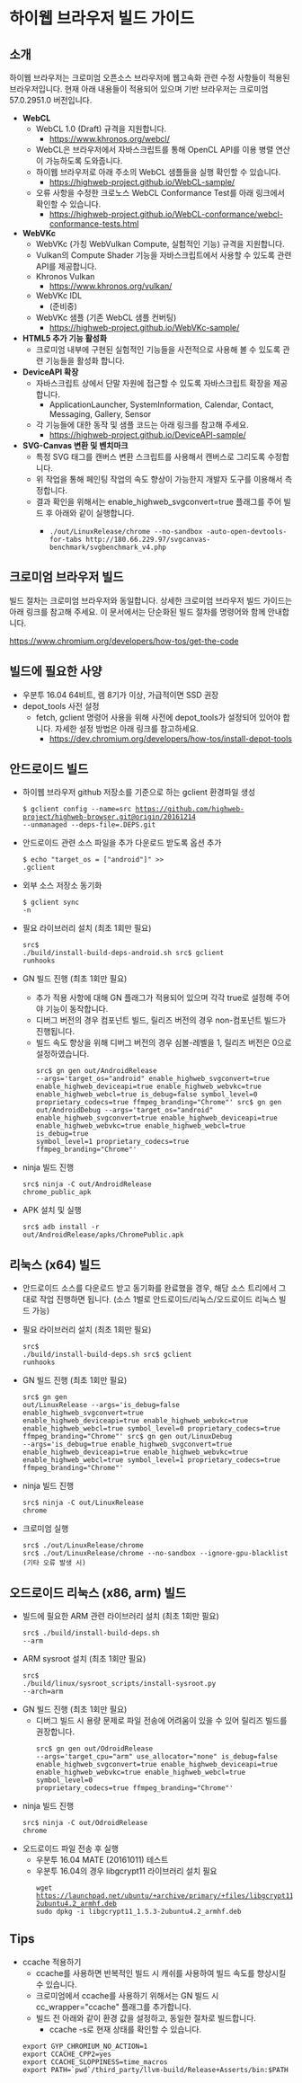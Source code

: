 하이웹 브라우저 빌드 가이드
===========================

소개
----

하이웹 브라우저는 크로미엄 오픈소스 브라우저에 웹고속화 관련 수정 사항들이 적용된 브라우저입니다.
현재 아래 내용들이 적용되어 있으며 기반 브라우저는 크로미엄 57.0.2951.0 버전입니다.

-	**WebCL**
	-	WebCL 1.0 (Draft) 규격을 지원합니다.
		-	https://www.khronos.org/webcl/
	-	WebCL은 브라우저에서 자바스크립트를 통해 OpenCL API를 이용 병렬 연산이 가능하도록 도와줍니다.
	-	하이웹 브라우저로 아래 주소의 WebCL 샘플들을 실행 확인할 수 있습니다.
		-	https://highweb-project.github.io/WebCL-sample/
	- 오류 사항을 수정한 크로노스 WebCL Conformance Test를 아래 링크에서 확인할 수 있습니다.
		- https://highweb-project.github.io/WebCL-conformance/webcl-conformance-tests.html
-	**WebVKc**
	-	WebVKc (가칭 WebVulkan Compute, 실험적인 기능) 규격을 지원합니다.
	-	Vulkan의 Compute Shader 기능을 자바스크립트에서 사용할 수 있도록 관련 API를 제공합니다.
	-	Khronos Vulkan
		-	https://www.khronos.org/vulkan/
	-	WebVKc IDL
		-	(준비중)
	-	WebVKc 샘플 (기존 WebCL 샘플 컨버팅)
		-	https://highweb-project.github.io/WebVKc-sample/
-	**HTML5 추가 기능 활성화**
	-	크로미엄 내부에 구현된 실험적인 기능들을 사전적으로 사용해 볼 수 있도록 관련 기능들을 활성화 합니다.
-	**DeviceAPI 확장**
	-	자바스크립트 상에서 단말 자원에 접근할 수 있도록 자바스크립트 확장을 제공합니다.
		-	ApplicationLauncher, SystemInformation, Calendar, Contact, Messaging, Gallery, Sensor
	-	각 기능들에 대한 동작 및 샘플 코드는 아래 링크를 참고해 주세요.
		-	https://highweb-project.github.io/DeviceAPI-sample/
- **SVG-Canvas 변환 및 벤치마크**
	- 특정 SVG 태그를 캔버스 변환 스크립트를 사용해서 캔버스로 그리도록 수정합니다.
	- 위 작업을 통해 페인팅 작업의 속도 향상이 가능한지 개발자 도구를 이용해서 측정합니다.
	- 결과 확인을 위해서는 enable_highweb_svgconvert=true 플래그를 주어 빌드 후 아래와 같이 실행합니다.
		- <pre><code>./out/LinuxRelease/chrome --no-sandbox -auto-open-devtools-for-tabs http://180.66.229.97/svgcanvas-benchmark/svgbenchmark_v4.php</code></pre>

크로미엄 브라우저 빌드
----------------------

빌드 절차는 크로미엄 브라우저와 동일합니다. 상세한 크로미엄 브라우저 빌드 가이드는 아래 링크를 참고해 주세요.
이 문서에서는 단순화된 빌드 절차를 명령어와 함께 안내합니다.

https://www.chromium.org/developers/how-tos/get-the-code

빌드에 필요한 사양
------------------

-	우분투 16.04 64비트, 램 8기가 이상, 가급적이면 SSD 권장
-	depot_tools 사전 설정
	-	fetch, gclient 명령어 사용을 위해 사전에 depot_tools가 설정되어 있어야 합니다.
	자세한 설정 방법은 아래 링크를 참고하세요.
		-	https://dev.chromium.org/developers/how-tos/install-depot-tools

안드로이드 빌드
---------------

-	하이웹 브라우저 github 저장소를 기준으로 하는 gclient 환경파일 생성<pre><code>$ gclient config --name=src https://github.com/highweb-project/highweb-browser.git@origin/20161214 --unmanaged --deps-file=.DEPS.git</code></pre>

-	안드로이드 관련 소스 파일을 추가 다운로드 받도록 옵션 추가<pre><code>$ echo "target_os = \[\"android\"]" >> .gclient</code></pre>

-	외부 소스 저장소 동기화<pre><code>$ gclient sync -n</code></pre>

-	필요 라이브러리 설치 (최초 1회만 필요)<pre><code>src$ ./build/install-build-deps-android.sh src$ gclient runhooks</code></pre>

-	GN 빌드 진행 (최초 1회만 필요)

	-	추가 적용 사항에 대해 GN 플래그가 적용되어 있으며 각각 true로 설정해 주어야 기능이 동작합니다.
	-	디버그 버전의 경우 컴포넌트 빌드, 릴리즈 버전의 경우 non-컴포넌트 빌드가 진행됩니다.
	-	빌드 속도 향상을 위해 디버그 버전의 경우 심볼-레벨을 1, 릴리즈 버전은 0으로 설정하였습니다.<pre><code>src$ gn gen out/AndroidRelease --args='target_os="android" enable_highweb_svgconvert=true enable_highweb_deviceapi=true enable_highweb_webvkc=true enable_highweb_webcl=true is_debug=false symbol_level=0 proprietary_codecs=true ffmpeg_branding="Chrome"'
	src$ gn gen out/AndroidDebug --args='target_os="android" enable_highweb_svgconvert=true enable_highweb_deviceapi=true enable_highweb_webvkc=true enable_highweb_webcl=true is_debug=true symbol_level=1 proprietary_codecs=true ffmpeg_branding="Chrome"'</code></pre>

-	ninja 빌드 진행<pre><code>src$ ninja -C out/AndroidRelease chrome_public_apk</code></pre>

-	APK 설치 및 실행<pre><code>src$ adb install -r out/AndroidRelease/apks/ChromePublic.apk</code></pre>

리눅스 (x64) 빌드
-----------------

-	안드로이드 소스를 다운로드 받고 동기화를 완료했을 경우, 해당 소스 트리에서 그대로 작업 진행하면 됩니다.
(소스 1벌로 안드로이드/리눅스/오드로이드 리눅스 빌드 가능)

-	필요 라이브러리 설치 (최초 1회만 필요)<pre><code>src$ ./build/install-build-deps.sh src$ gclient runhooks</code></pre>

-	GN 빌드 진행 (최초 1회만 필요)<pre><code>src$ gn gen out/LinuxRelease --args='is_debug=false enable_highweb_svgconvert=true enable_highweb_deviceapi=true enable_highweb_webvkc=true enable_highweb_webcl=true symbol_level=0 proprietary_codecs=true ffmpeg_branding="Chrome"'
src$ gn gen out/LinuxDebug --args='is_debug=true enable_highweb_svgconvert=true enable_highweb_deviceapi=true enable_highweb_webvkc=true enable_highweb_webcl=true symbol_level=1 proprietary_codecs=true ffmpeg_branding="Chrome"'</code></pre>

-	ninja 빌드 진행<pre><code>src$ ninja -C out/LinuxRelease chrome</code></pre>

-	크로미엄 실행  
	<pre><code>src$ ./out/LinuxRelease/chrome
	src$ ./out/LinuxRelease/chrome --no-sandbox --ignore-gpu-blacklist (기타 오류 발생 시)</code></pre>

오드로이드 리눅스 (x86, arm) 빌드
---------------------------------

-	빌드에 필요한 ARM 관련 라이브러리 설치 (최초 1회만 필요)<pre><code>src$ ./build/install-build-deps.sh --arm</code></pre>
-	ARM sysroot 설치 (최초 1회만 필요)<pre><code>src$ ./build/linux/sysroot_scripts/install-sysroot.py --arch=arm</code></pre>
-	GN 빌드 진행 (최초 1회만 필요)
	- 디버그 빌드 시 용량 문제로 파일 전송에 어려움이 있을 수 있어 릴리즈 빌드를 권장합니다.<pre><code>src$ gn gen out/OdroidRelease --args='target_cpu="arm" use_allocator="none" is_debug=false enable_highweb_svgconvert=true enable_highweb_deviceapi=true enable_highweb_webvkc=true enable_highweb_webcl=true symbol_level=0 proprietary_codecs=true ffmpeg_branding="Chrome"'</code></pre>
-	ninja 빌드 진행<pre><code>src$ ninja -C out/OdroidRelease chrome</code></pre>
-	오드로이드 파일 전송 후 실행
	-	우분투 16.04 MATE (20161011) 테스트
	-	우분투 16.04의 경우 libgcrypt11 라이브러리 설치 필요<pre><code>wget https://launchpad.net/ubuntu/+archive/primary/+files/libgcrypt11_1.5.3-2ubuntu4.2_armhf.deb
	sudo dpkg -i libgcrypt11_1.5.3-2ubuntu4.2_armhf.deb</code></pre>

Tips
----

-	ccache 적용하기
	- ccache를 사용하면 반복적인 빌드 시 캐쉬를 사용하여 빌드 속도를 향상시킬 수 있습니다.
	- 크로미엄에서 ccache를 사용하기 위해서는 GN 빌드 시 cc_wrapper="ccache" 플래그를 추가합니다.
	- 빌드 전 아래와 같이 환경 값을 설정하고, 동일한 절차로 빌드합니다.
		- ccache -s로 현재 상태를 확인할 수 있습니다.
	<pre><code>export GYP_CHROMIUM_NO_ACTION=1
	export CCACHE_CPP2=yes
	export CCACHE_SLOPPINESS=time_macros
	export PATH=`pwd`/third_party/llvm-build/Release+Asserts/bin:$PATH</pre></code>
